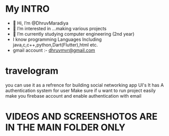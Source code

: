# My INTRO
- 👋 Hi, I’m @DhruvMaradiya
- 👀 I’m interested in ...making various projects
- 🌱 I’m currently studying computer engineering (2nd year)
- I know programming Languages Including java,c,c++,python,Dart(Flutter),html etc.
- gmail account :- dhruvmvr@gmail.com


# travelogram
you can use it as a refrence for building social networking app UI's 
It has A authentication system for user 
Make sure if u want to run project easily make you firebase account and enable authentication with email

# VIDEOS AND SCREENSHOTOS ARE IN THE MAIN FOLDER ONLY



